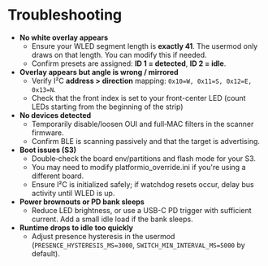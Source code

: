 # Troubleshooting

- **No white overlay appears**
  - Ensure your WLED segment length is **exactly 41**. The usermod only draws on that length. You can modify this if needed.
  - Confirm presets are assigned: **ID 1 = detected**, **ID 2 = idle**.
- **Overlay appears but angle is wrong / mirrored**
  - Verify I²C **address > direction** mapping: `0x10=W, 0x11=S, 0x12=E, 0x13=N`.
  - Check that the front index is set to your front-center LED (count LEDs starting from the beginning of the strip)
- **No devices detected**
  - Temporarily disable/loosen OUI and full‑MAC filters in the scanner firmware.
  - Confirm BLE is scanning passively and that the target is advertising.
- **Boot issues (S3)**
  - Double‑check the board env/partitions and flash mode for your S3.
  - You may need to modify platformio_override.ini if you're using a different board.
  - Ensure I²C is initialized safely; if watchdog resets occur, delay bus activity until WLED is up.
- **Power brownouts or PD bank sleeps**
  - Reduce LED brightness, or use a USB-C PD trigger with sufficient current. Add a small idle load if the bank sleeps.
- **Runtime drops to idle too quickly**
  - Adjust presence hysteresis in the usermod (`PRESENCE_HYSTERESIS_MS=3000`, `SWITCH_MIN_INTERVAL_MS=5000` by default).
